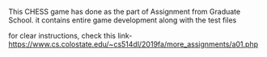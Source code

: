 
This CHESS game has done as the part of Assignment from Graduate School. it contains entire game development along with the test files

for clear instructions, check this link-
https://www.cs.colostate.edu/~cs514dl/2019fa/more_assignments/a01.php
